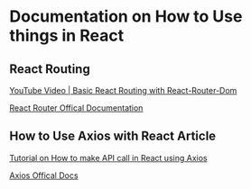 # Documentation on How to Use things in React

## React Routing

[YouTube Video | Basic React Routing with React-Router-Dom](https://www.youtube.com/watch?v=GkDxOmtKgvw&t=10s)

[React Router Offical Documentation](https://reactrouter.com/en/main)

## How to Use Axios with React Article
[Tutorial on How to make API call in React using Axios](https://www.digitalocean.com/community/tutorials/react-axios-react)

[Axios Offical Docs](https://axios-http.com/docs/instance)